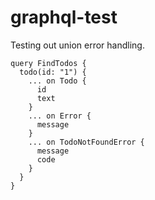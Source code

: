 # graphql-test

Testing out union error handling.

```gql
query FindTodos {
  todo(id: "1") {
    ... on Todo {
      id
      text
    }
    ... on Error {
      message
    }
    ... on TodoNotFoundError {
      message
      code
    }
  }
}
```
